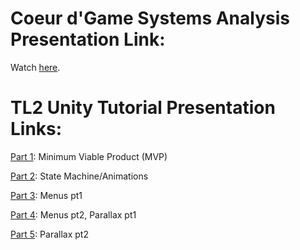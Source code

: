 # Coeur d'Game Systems Analysis Presentation Link:
Watch [here](https://youtu.be/cpMLMDVHTzk).


# TL2 Unity Tutorial Presentation Links:
[Part 1](https://vandalsuidaho-my.sharepoint.com/:f:/g/personal/kark5714_vandals_uidaho_edu/EvwfgQrVIZ5Po6BNlzKUuZgB7lT_iohw_4PjIy4k2fVw9Q?e=547M0N): Minimum Viable Product (MVP)

[Part 2](https://www.youtube.com/watch?v=3JMPJd1sEnQ): State Machine/Animations

[Part 3](https://youtu.be/SqAtcnm9zzk): Menus pt1

[Part 4](https://youtu.be/JuBbmCn5YLM): Menus pt2, Parallax pt1

[Part 5](https://youtu.be/qiCRzbM6sR8): Parallax pt2
